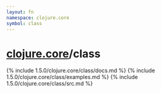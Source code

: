```yaml
---
layout: fn
namespace: clojure.core
symbol: class
---
```


# [clojure.core](../)/class

{% include 1.5.0/clojure.core/class/docs.md %}
{% include 1.5.0/clojure.core/class/examples.md %}
{% include 1.5.0/clojure.core/class/src.md %}


